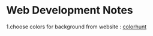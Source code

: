 # **Web Development Notes**
1.choose colors for background from website : [colorhunt](https://colorhunt.co)
